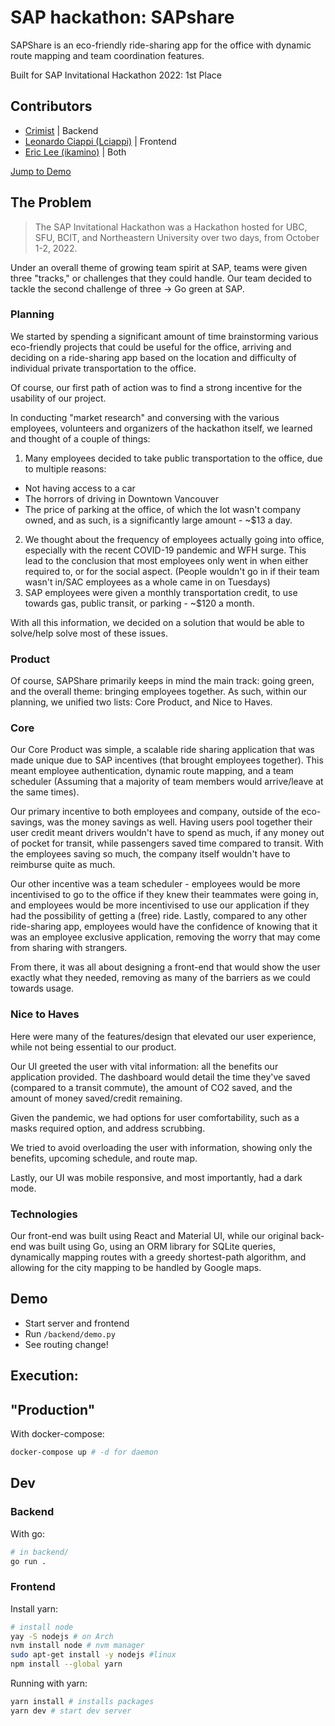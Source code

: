 # SAP hackathon: SAPshare

SAPShare is an eco-friendly ride-sharing app for the office with dynamic route mapping and team coordination features. 

Built for SAP Invitational Hackathon 2022: 1st Place

<!-- ## <u>Table of Contents</u> -->
## Contributors
* [Crimist](https://github.com/crimist) | Backend
* [Leonardo Ciappi (Lciappi)](https://github.com/Lciappi) | Frontend
* [Eric Lee (ikamino)](https://github.com/ikamino) | Both

[Jump to Demo](#demo)

## The Problem

> The SAP Invitational Hackathon was a Hackathon hosted for UBC, SFU, BCIT, and Northeastern University over two days, from October 1-2, 2022. 

Under an overall theme of growing team spirit at SAP, teams were given three "tracks," or challenges that they could handle. Our team decided to tackle the second challenge of three -> Go green at SAP. 

### Planning

We started by spending a significant amount of time brainstorming various eco-friendly projects that could be useful for the office, arriving and deciding on a ride-sharing app based on the location and difficulty of individual private transportation to the office. 

Of course, our first path of action was to find a strong incentive for the usability of our project.

In conducting "market research" and conversing with the various employees, volunteers and organizers of the hackathon itself, we learned and thought of a couple of things:
1. Many employees decided to take public transportation to the office, due to multiple reasons: 
- Not having access to a car
- The horrors of driving in Downtown Vancouver
- The price of parking at the office, of which the lot wasn't company owned, and as such, is a significantly large amount - ~$13 a day. 
2. We thought about the frequency of employees actually going into office, especially with the recent COVID-19 pandemic and WFH surge. This lead to the conclusion that most employees only went in when either required to, or for the social aspect. (People wouldn't go in if their team wasn't in/SAC employees as a whole came in on Tuesdays)
3. SAP employees were given a monthly transportation credit, to use towards gas, public transit, or parking - ~$120 a month. 

With all this information, we decided on a solution that would be able to solve/help solve most of these issues. 

### Product
Of course, SAPShare primarily keeps in mind the main track: going green, and the overall theme: bringing employees together. As such, within our planning, we unified two lists: Core Product, and Nice to Haves. 
### Core
Our Core Product was simple, a scalable ride sharing application that was made unique due to SAP incentives (that brought employees together). This meant employee authentication, dynamic route mapping, and a team scheduler (Assuming that a majority of team members would arrive/leave at the same times). 

Our primary incentive to both employees and company, outside of the eco-savings, was the money savings as well. Having users pool together their user credit meant drivers wouldn't have to spend as much, if any money out of pocket for transit, while passengers saved time compared to transit. With the employees saving so much, the company itself wouldn't have to reimburse quite as much. 

Our other incentive was a team scheduler - employees would be more incentivised to go to the office if they knew their teammates were going in, and employees would be more incentivised to use our application if they had the possibility of getting a (free) ride. Lastly, compared to any other ride-sharing app, employees would have the confidence of knowing that it was an employee exclusive application, removing the worry that may come from sharing with strangers. 

From there, it was all about designing a front-end that would show the user exactly what they needed, removing as many of the barriers as we could towards usage. 
### Nice to Haves
Here were many of the features/design that elevated our user experience, while not being essential to our product.  

Our UI greeted the user with vital information: all the benefits our application provided. The dashboard would detail the time they've saved (compared to a transit commute), the amount of CO2 saved, and the amount of money saved/credit remaining. 

Given the pandemic, we had options for user comfortability, such as a masks required option, and address scrubbing. 

We tried to avoid overloading the user with information, showing only the benefits, upcoming schedule, and route map. 

Lastly, our UI was mobile responsive, and most importantly, had a dark mode.

### Technologies

Our front-end was built using React and Material UI, while our original back-end was built using Go, using an ORM library for SQLite queries, dynamically mapping routes with a greedy shortest-path algorithm, and allowing for the city mapping to be handled by Google maps. 
## Demo

* Start server and frontend
* Run `/backend/demo.py`
* See routing change!

## Execution:

## "Production"

With docker-compose:

```sh
docker-compose up # -d for daemon
```

## Dev

### Backend

With go:

```sh
# in backend/
go run .
```

### Frontend

Install yarn:

```sh
# install node
yay -S nodejs # on Arch 
nvm install node # nvm manager
sudo apt-get install -y nodejs #linux
npm install --global yarn
```

Running with yarn:

```sh
yarn install # installs packages
yarn dev # start dev server
```

